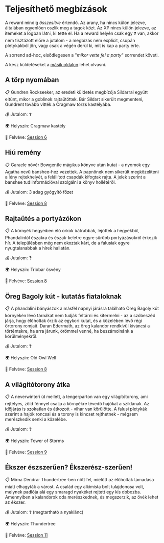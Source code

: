 # Teljesíthető megbízások

A reward mindig *összesítve* értendő. Az arany, ha nincs külön jelezve, általában egyenlően oszlik meg a tagok közt. Az XP nincs külön jelezve, az itemeket a logban látni, ki tette el. Ha a reward helyén csak egy ❓ van, akkor nem tisztázott előre a jutalom - a megbízás nem explicit, csupán pletykákból jön, vagy csak a végén derül ki, mit is kap a party érte.

A sorrend ad-hoc, elsődlegesen a "*mikor vette fel a party*" sorrendet követi.

A kész küldetéseket a [másik oldalon](./finished-quests.md) lehet olvasni.

## A törp nyomában

📋 Gundren Rockseeker, az eredeti küldetés megbízója Sildarral együtt eltűnt, mikor a goblinok rajtaütöttek. Bár Sildart sikerült megmenteni, Gundrent tovább vitték a Cragmaw törzs kastélyába.

💰 Jutalom: ❓

🌍 Helyszín: Cragmaw kastély

🤝 Felvéve: [Session 6](./session-6.md)

## Hiú remény

📋 Garaele nővér Bowgentle mágikus könyve után kutat - a nyomok egy Agatha nevű banshee-hez vezettek. A papnőnek nem sikerült megközelíteni a lény rejtekhelyét, a felállított csapdák kifogtak rajta. A jelek szerint a banshee tud információval szolgálni a könyv hollétéről.

💰 Jutalom: 3 adag gyógyító főzet

🤝 Felvéve: [Session 8](./session-8.md)

## Rajtaütés a portyázókon

📋 A környék hegyeiben élő orkok bátrabbak, lejöttek a hegyekből, Phandalintól északra és észak-keletre egyre sűrűbb portyázásokról érkezik hír. A településben még nem okoztak kárt, de a falusiak egyre nyugtalanabbak a hírek hallatán.

💰 Jutalom: ❓

🌍 Helyszín: Triobar ösvény

🤝 Felvéve: [Session 8](./session-8.md)

## Öreg Bagoly kút - kutatás fiataloknak

📋 A phandalini bányászok a másfél napnyi járásra található Öreg Bagoly kút környékén lévő tárnákat nem tudják feltárni és kitermelni - az a szóbeszéd járja, hogy élőholtak őrzik az egykori kutat, és a közelében lévő régi őrtorony romjait. Daran Edermath, az öreg kalandor rendkívül kíváncsi a történtekre, ha arra járunk, örömmel venné, ha beszámolnánk a körülményekről.

💰 Jutalom: ❓

🌍 Helyszín: Old Owl Well

🤝 Felvéve: [Session 8](./session-8.md)

## A világítótorony átka

📋 A neverwinteri út mellett, a tengerparton van egy világítótorony, ami rejtélyes, zöld fénnyel csalja a környékre tévedő hajókat a sziklának. Az időjárás is szokatlan és átkozott - vihar van körülötte. A falusi pletykák szerint a hajók roncsai és a torony is kincset rejthetnek - mégsem merészkedik senki a közelébe.

💰 Jutalom: ❓

🌍 Helyszín: Tower of Storms

🤝 Felvéve: [Session 9](./session-9.md)

## Ékszer észszerűen? Ékszerész-szerűen!

📋 Mirna Dendrar Thundertree-ben nőtt fel, mielőtt az élőholtak támadása miatt elhagyták a várost. A család egy alkimista bolt tulajdonosa volt, melynek padlója alá egy smaragd nyakéket rejtett egy kis dobozba. Amennyiben a kalandorok oda merészkednek, és megszerzik, az övék lehet az ékszer.

💰 Jutalom: ❓ (megtartható a nyaklánc)

🌍 Helyszín: Thundertree

🤝 Felvéve: [Session 11](./session-11.md)
